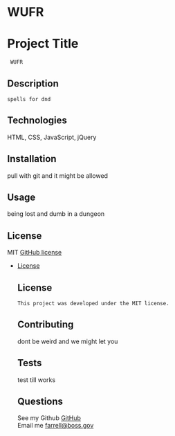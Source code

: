 # WUFR

  #  Project Title
     WUFR
    
  ##  Description
    spells for dnd
  
  ## Technologies
  HTML, CSS, JavaScript, jQuery
  ## Installation
  pull with git and it might be allowed
  
  ## Usage
  being lost and dumb in a dungeon 
  
  ## License
  MIT
  [GitHub license](https://img.shields.io/badge/license-MIT-blue.svg)
  
* [License](#license)

  ## License
      This project was developed under the MIT license.
  
  ## Contributing
  dont be weird and we might let you 
  
  ## Tests
  test till works
  
  ## Questions  
  See my Github [GitHub](https://www.github.com/farrelldianni)  
  Email me  <farrell@boss.gov>

